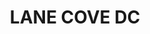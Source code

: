 ---
lastmod: '2025-04-06T06:05:20+00:00'
latitude: -33.8148
layout: suburb
longitude: 151.166
postcode: '1602'
state: NSW
title: LANE COVE DC
url: /nsw/lane-cove-dc/
---
